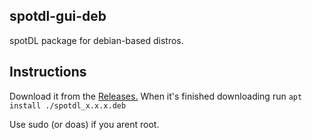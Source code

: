 ## spotdl-gui-deb
spotDL package for debian-based distros.

## Instructions

Download it from the [Releases.](https://www.github.com/Ebr4568/spotdl-gui-deb/releases)
When it's finished downloading run ```apt install ./spotdl_x.x.x.deb```

Use sudo (or doas) if you arent root.
